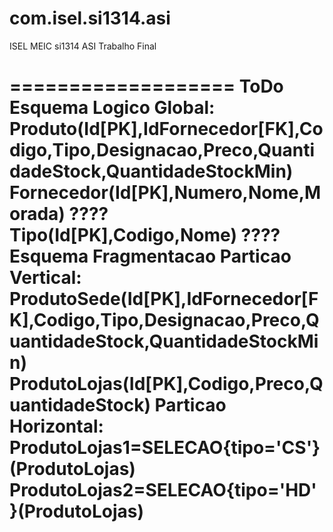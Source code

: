 com.isel.si1314.asi
===================
ISEL MEIC si1314 ASI Trabalho Final

===================
ToDo
	Esquema Logico Global:
		Produto(Id[PK],IdFornecedor[FK],Codigo,Tipo,Designacao,Preco,QuantidadeStock,QuantidadeStockMin)
		Fornecedor(Id[PK],Numero,Nome,Morada)
		???? Tipo(Id[PK],Codigo,Nome) ????
	Esquema Fragmentacao
		Particao Vertical:
			ProdutoSede(Id[PK],IdFornecedor[FK],Codigo,Tipo,Designacao,Preco,QuantidadeStock,QuantidadeStockMin)
			ProdutoLojas(Id[PK],Codigo,Preco,QuantidadeStock)
		Particao Horizontal:
			ProdutoLojas1=SELECAO{tipo='CS'}(ProdutoLojas)
			ProdutoLojas2=SELECAO{tipo='HD'}(ProdutoLojas)
===================

